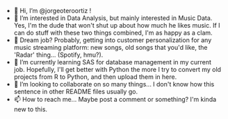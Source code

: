 - 👋 Hi, I’m @jorgeoteroortiz !
- 👀 I’m interested in Data Analysis, but mainly interested in Music Data. Yes, I'm the dude that won't shut up about how much he likes music. If I can do stuff with these two things combined, I'm as happy as a clam.
- 💼 Dream job? Probably, getting into customer personalization for any music streaming platform: new songs, old songs that you'd like, the 'Radar' thing...  (Spotify, hmu?). 
- 🌱 I’m currently learning SAS for database management in my current job. Hopefully, I'll get better with Python the more I try to convert my old projects from R to Python, and then upload them in here.
- 💞️ I’m looking to collaborate on so many things... I don't know how this sentence in other README files usually go. 
- 📫 How to reach me... Maybe post a comment or something? I'm kinda new to this.

<!---
jorgeoteroortiz/jorgeoteroortiz is a ✨ special ✨ repository because its `README.md` (this file) appears on your GitHub profile.
You can click the Preview link to take a look at your changes.
--->
